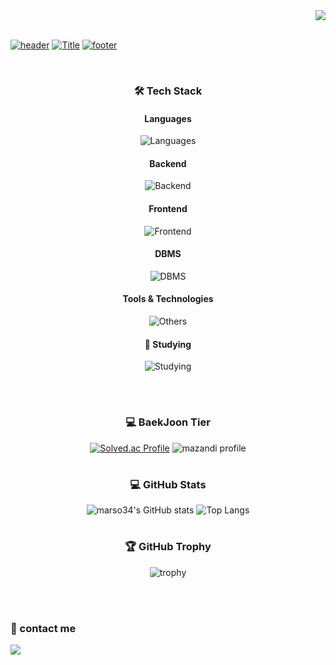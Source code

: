 <div align="right">
  <a href="https://hits.seeyoufarm.com"><img src="https://hits.seeyoufarm.com/api/count/incr/badge.svg?url=https%3A%2F%2Fgithub.com%2Fmarso34&count_bg=%2379C83D&title_bg=%23555555&icon=&icon_color=%23E7E7E7&title=hits&edge_flat=false"/></a>
</div>

<br>

[![header](https://capsule-render.vercel.app/api?type=waving&color=timeAuto&text=&animation=twinkling&height=100)](https://github.com/marso34)
[![Title](https://readme-typing-svg.demolab.com?font=IBM+Plex+Mono&weight=500&size=45&duration=4000&pause=3&center=true&random=true&width=1000&height=100&lines=Welcome+to+June's+GitHub)](https://github.com/marso34)
[![footer](https://capsule-render.vercel.app/api?section=footer&type=waving&color=timeAuto&text=&animation=twinkling&height=70)](https://github.com/marso34)

<br/>

<div align="center">
  
  ### 🛠 Tech Stack
  
  #### Languages
  ![Languages](https://skillicons.dev/icons?i=c,cpp,cs,js,java,kotlin)
  #### Backend
  ![Backend](https://skillicons.dev/icons?i=aws,spring,nodejs)
  #### Frontend
  ![Frontend](https://skillicons.dev/icons?i=vue,html,css,sass)
  #### DBMS
  ![DBMS](https://skillicons.dev/icons?i=mysql,sqlite,mongodb) 
  #### Tools & Technologies
  ![Others](https://skillicons.dev/icons?i=git,github,markdown,vscode,idea,androidstudio,figma,notion)
  
  #### 📘 Studying 
  ![Studying](https://skillicons.dev/icons?i=docker,kubernetes,redis,kafka,postgres)

  <br>

  #
  
  ### 💻 BaekJoon Tier
  
  [![Solved.ac Profile](http://mazassumnida.wtf/api/v2/generate_badge?boj=mars102aq)](https://solved.ac/mars102aq/)
  ![mazandi profile](http://mazandi.herokuapp.com/api?handle=mars102aq&theme=cold) 

  #
  
  ### 💻 GitHub Stats
  
  ![marso34's GitHub stats](https://github-readme-stats.vercel.app/api?username=marso34&count_private=true&show_icons=true&bg_color=35,1b202d,677489,9aa5b8,d1d8e2&title_color=fff&text_color=fff&border_radius=16)
  ![Top Langs](https://github-readme-stats.vercel.app/api/top-langs/?username=marso34&layout=compact&bg_color=35,d1d8e2,9aa5b8,677489,1b202d&title_color=fff&text_color=fff&border_radius=12)

  #

  ### 🏆 GitHub Trophy

  ![trophy](https://github-profile-trophy.vercel.app/?username=marso34&column=7&rank=SECRET,SSS,SS,S,AAA,AA,A,B,C&margin-w=8&theme=onedark&no-bg=true)

</div>

<br/>
<br/>

### 📧 contact me
<a href="mailto:mars102aq@gmail.com"><img src="https://img.shields.io/badge/-mars102aq@gmail.com-red?style=flat&logo=Gmail&logoColor=white"/></a>

